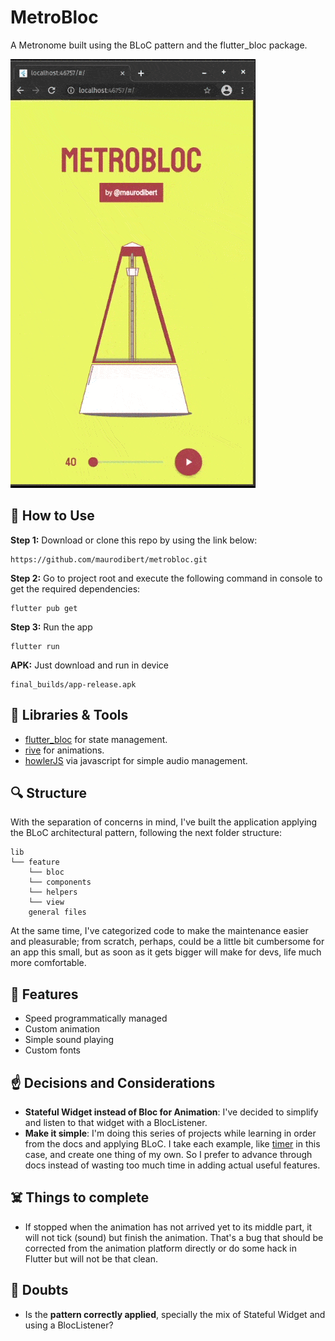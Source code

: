 # MetroBloc
A Metronome built using the BLoC pattern and the flutter_bloc package.

![demo](assets/gifs/metro_bloc.gif)

## :pencil: How to Use 
**Step 1:**
Download or clone this repo by using the link below:

```
https://github.com/maurodibert/metrobloc.git
```
**Step 2:**
Go to project root and execute the following command in console to get the required dependencies: 
```
flutter pub get 
```
**Step 3:**
Run the app
```
flutter run
```
**APK:**
Just download and run in device
```
final_builds/app-release.apk
```

## :wrench: Libraries & Tools
* [flutter_bloc](https://pub.dev/packages/flutter_bloc) for state management.
* [rive](https://pub.dev/packages/rive) for animations.
* [howlerJS](https://howlerjs.com/) via javascript for simple audio management.


## :mag: Structure
With the separation of concerns in mind, I've built the application applying the BLoC architectural pattern, following the next folder structure:
```
lib
└── feature
    └── bloc
    └── components
    └── helpers
    └── view
    general files

```
At the same time, I've categorized code to make the maintenance easier and pleasurable; 
from scratch, perhaps, could be a little bit cumbersome for an app this small, but as soon as it gets bigger
will make for devs, life much more comfortable. 

## :gift: Features
* Speed programmatically managed
* Custom animation
* Simple sound playing
* Custom fonts

## :point_up: Decisions and Considerations
- **Stateful Widget instead of Bloc for Animation**: I've decided to simplify and listen to that widget with a BlocListener.
- **Make it simple**: I'm doing this series of projects while learning in order from the docs and applying BLoC. I take each example, like [timer](https://bloclibrary.dev/#/fluttertimertutorial) in this case, and create one thing of my own. So I prefer to advance through docs instead of wasting too much time in adding actual useful features.

## :skull_and_crossbones: Things to complete
- If stopped when the animation has not arrived yet to its middle part, it will not tick (sound) but finish the animation. That's a bug that should be corrected from the animation platform directly or do some hack in Flutter but will not be that clean.


## :thinking: Doubts
- Is the **pattern correctly applied**, specially the mix of Stateful Widget and using a BlocListener? 